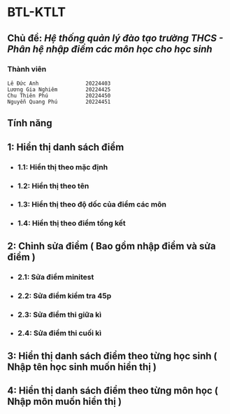 # **BTL-KTLT**




## Chủ đề:  *Hệ thống quản lý đào tạo trường THCS - Phân hệ nhập điểm các môn học cho học sinh*
### Thành viên    
    
    Lê Đức Anh               20224403 
    Lương Gia Nghiêm         20224425
    Chu Thiên Phú            20224450
    Nguyễn Quang Phú         20224451

## Tính năng   
## 1: Hiển thị danh sách điểm 
- ### 1.1: Hiển thị theo mặc định 
- ### 1.2: Hiển thị theo tên
- ### 1.3: Hiển thị  theo độ dốc của điểm các môn
- ### 1.4: Hiển thị theo điểm tổng kết
## 2: Chỉnh sửa điểm ( Bao gồm nhập điểm và sửa điểm )
- ### 2.1: Sửa điểm minitest
- ### 2.2: Sửa điểm kiểm tra 45p
- ### 2.3: Sửa điểm thi giữa kì
- ### 2.4: Sửa điểm thi cuối kì
## 3: Hiển thị danh sách điểm theo từng học sinh ( Nhập tên học sinh muốn hiển thị )
## 4: Hiển thị danh sách điểm theo từng môn học ( Nhập môn muốn hiển thị )



